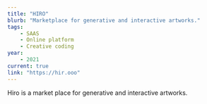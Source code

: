 ```yaml
---
title: "HIRO"
blurb: "Marketplace for generative and interactive artworks."
tags:
    - SAAS
    - Online platform
    - Creative coding
year:
    - 2021
current: true
link: "https://hir.ooo"
---
```

Hiro is a market place for generative and interactive artworks.
